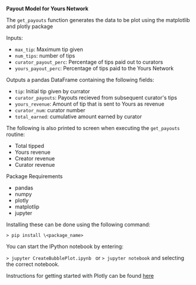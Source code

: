 **Payout Model for Yours Network**

The `get_payouts` function generates the data to be plot using the matplotlib and plotly package

Inputs:
- `max_tip`: Maximum tip given
- `num_tips`: number of tips
- `curator_payout_perc`: Percentage of tips paid out to curators
- `yours_payout_perc`: Percentage of tips paid to the Yours Network

Outputs a pandas DataFrame containing the following fields:
- `tip`: Initial tip given by currator
- `curator_payouts`: Payouts recieved from subsequent curator's tips
- `yours_revenue`: Amount of tip that is sent to Yours as revenue
- `curator_num`: curator number
- `total_earned`: cumulative amount earned by curator

The following is also printed to screen when executing the `get_payouts` routine:
- Total tipped
- Yours revenue
- Creator revenue
- Curator revenue

Package Requirements
- pandas
- numpy
- plotly
- matplotlip
- jupyter

Installing these can be done using the following command:

`> pip install \<package_name>`

You can start the IPython notebook by entering:

`> jupyter CreateBubblePlot.ipynb ` or `> jupyter notebook` and selecting the correct notebook. 

Instructions for getting started with Plotly can be found [here](https://plot.ly/python/getting-started/)
